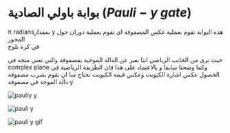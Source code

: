 #  بوابة باولي الصادية  $(Pauli-y$ $gate$)


π radiansبمقدار  y هذه البوابة تقوم بعملية عكس المصفوفة اي تقوم بعملية دوران حول المحور   
في كرة بلوخ


 حيث نرى من الجانب الرياضي اننا نعبر عن الدالة الموجية بمصفوفة والتي تعني متجه في complex plane وكما وضحنا سابقا و بالاعتماد على هذا فان الطريقة الرياضية في الحصول عكس اشارة الكيوبت وعكس قيمة الكيوبت تحتاج منا ان نقوم بضرب مصفوفة دالة الموجة في مصفوفة y 

  ![pauliy y](~/images/Bloch_sphere_pauli_y1.png)

  ![pauli y](~/images/Pauli-y2.png)

 ![pauli y gif](~/images/pauliyG.gif)